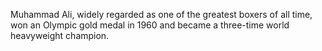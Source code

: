 Muhammad Ali, widely regarded as one of the greatest boxers of all time, won an Olympic gold medal in 1960 and became a three-time world heavyweight champion.
